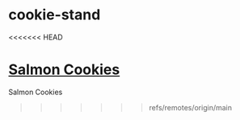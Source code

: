 # cookie-stand
<<<<<<< HEAD

[Salmon Cookies](/sales.html)
=======
Salmon Cookies
>>>>>>> refs/remotes/origin/main
